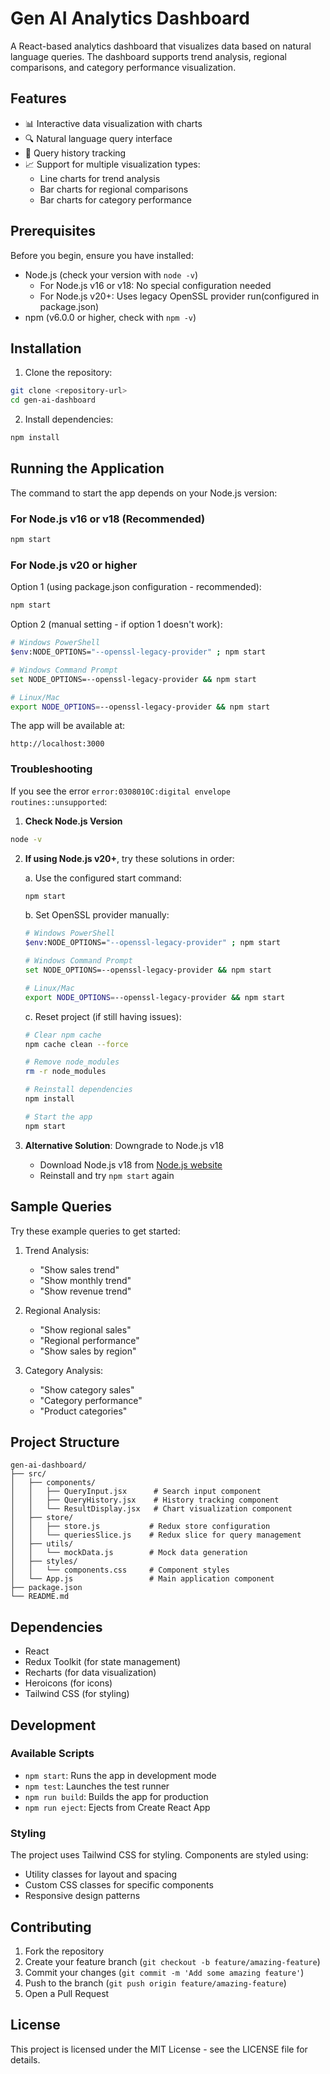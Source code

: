 # Gen AI Analytics Dashboard

A React-based analytics dashboard that visualizes data based on natural language queries. The dashboard supports trend analysis, regional comparisons, and category performance visualization.

## Features

- 📊 Interactive data visualization with charts
- 🔍 Natural language query interface
- 📜 Query history tracking
- 📈 Support for multiple visualization types:
  - Line charts for trend analysis
  - Bar charts for regional comparisons
  - Bar charts for category performance

## Prerequisites

Before you begin, ensure you have installed:
- Node.js (check your version with `node -v`)
  - For Node.js v16 or v18: No special configuration needed
  - For Node.js v20+: Uses legacy OpenSSL provider  run(configured in package.json)
- npm (v6.0.0 or higher, check with `npm -v`)

## Installation

1. Clone the repository:
```bash
git clone <repository-url>
cd gen-ai-dashboard
```

2. Install dependencies:
```bash
npm install
```

## Running the Application

The command to start the app depends on your Node.js version:

### For Node.js v16 or v18 (Recommended)
```bash
npm start
```

### For Node.js v20 or higher
Option 1 (using package.json configuration - recommended):
```bash
npm start
```

Option 2 (manual setting - if option 1 doesn't work):
```bash
# Windows PowerShell
$env:NODE_OPTIONS="--openssl-legacy-provider" ; npm start

# Windows Command Prompt
set NODE_OPTIONS=--openssl-legacy-provider && npm start

# Linux/Mac
export NODE_OPTIONS=--openssl-legacy-provider && npm start
```

The app will be available at:
```
http://localhost:3000
```

### Troubleshooting

If you see the error `error:0308010C:digital envelope routines::unsupported`:

1. **Check Node.js Version**
```bash
node -v
```

2. **If using Node.js v20+**, try these solutions in order:

   a. Use the configured start command:
   ```bash
   npm start
   ```

   b. Set OpenSSL provider manually:
   ```bash
   # Windows PowerShell
   $env:NODE_OPTIONS="--openssl-legacy-provider" ; npm start
   
   # Windows Command Prompt
   set NODE_OPTIONS=--openssl-legacy-provider && npm start
   
   # Linux/Mac
   export NODE_OPTIONS=--openssl-legacy-provider && npm start
   ```

   c. Reset project (if still having issues):
   ```bash
   # Clear npm cache
   npm cache clean --force
   
   # Remove node_modules
   rm -r node_modules
   
   # Reinstall dependencies
   npm install
   
   # Start the app
   npm start
   ```

3. **Alternative Solution**: Downgrade to Node.js v18
   - Download Node.js v18 from [Node.js website](https://nodejs.org/)
   - Reinstall and try `npm start` again

## Sample Queries

Try these example queries to get started:

1. Trend Analysis:
   - "Show sales trend"
   - "Show monthly trend"
   - "Show revenue trend"

2. Regional Analysis:
   - "Show regional sales"
   - "Regional performance"
   - "Show sales by region"

3. Category Analysis:
   - "Show category sales"
   - "Category performance"
   - "Product categories"

## Project Structure

```
gen-ai-dashboard/
├── src/
│   ├── components/
│   │   ├── QueryInput.jsx      # Search input component
│   │   ├── QueryHistory.jsx    # History tracking component
│   │   └── ResultDisplay.jsx   # Chart visualization component
│   ├── store/
│   │   ├── store.js           # Redux store configuration
│   │   └── queriesSlice.js    # Redux slice for query management
│   ├── utils/
│   │   └── mockData.js        # Mock data generation
│   ├── styles/
│   │   └── components.css     # Component styles
│   └── App.js                 # Main application component
├── package.json
└── README.md
```

## Dependencies

- React
- Redux Toolkit (for state management)
- Recharts (for data visualization)
- Heroicons (for icons)
- Tailwind CSS (for styling)

## Development

### Available Scripts

- `npm start`: Runs the app in development mode
- `npm test`: Launches the test runner
- `npm run build`: Builds the app for production
- `npm run eject`: Ejects from Create React App

### Styling

The project uses Tailwind CSS for styling. Components are styled using:
- Utility classes for layout and spacing
- Custom CSS classes for specific components
- Responsive design patterns

## Contributing

1. Fork the repository
2. Create your feature branch (`git checkout -b feature/amazing-feature`)
3. Commit your changes (`git commit -m 'Add some amazing feature'`)
4. Push to the branch (`git push origin feature/amazing-feature`)
5. Open a Pull Request

## License

This project is licensed under the MIT License - see the LICENSE file for details.
